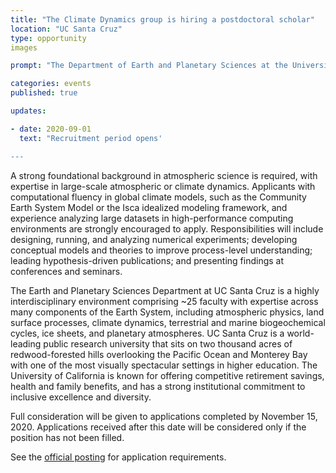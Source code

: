 ```yaml
---
title: "The Climate Dynamics group is hiring a postdoctoral scholar"
location: "UC Santa Cruz"
type: opportunity 
images

prompt: "The Department of Earth and Planetary Sciences at the University of California, Santa Cruz (UCSC) invites applications for a Postdoctoral Scholar in Climate Dynamics, under the direction of Professor Nicole Feldl. The postdoctoral scholar will conduct theoretical and computational studies of the changing global climate and atmospheric circulation. Research will investigate the relationship among circulation, clouds, and the hydrologic cycle across a range of time scales with a preferred focus on tropical and/or midlatitude dynamics. Project specifics will depend on the skills and interests of the successful applicant and may include such topics as the Hadley circulation, Intertropical Convergence Zone, and storm tracks."

categories: events
published: true

updates:

- date: 2020-09-01
  text: "Recruitment period opens'

---
```


A strong foundational background in atmospheric science is required, with expertise in large-scale atmospheric or climate dynamics. Applicants with computational fluency in global climate models, such as the Community Earth System Model or the Isca idealized modeling framework, and experience analyzing large datasets in high-performance computing environments are strongly encouraged to apply. Responsibilities will include designing, running, and analyzing numerical experiments; developing conceptual models and theories to improve process-level understanding; leading hypothesis-driven publications; and presenting findings at conferences and seminars.

The Earth and Planetary Sciences Department at UC Santa Cruz is a highly interdisciplinary environment comprising ~25 faculty with expertise across many components of the Earth System, including atmospheric physics, land surface processes, climate dynamics, terrestrial and marine biogeochemical cycles, ice sheets, and planetary atmospheres. UC Santa Cruz is a world-leading public research university that sits on two thousand acres of redwood-forested hills overlooking the Pacific Ocean and Monterey Bay with one of the most visually spectacular settings in higher education. The University of California is known for offering competitive retirement savings, health and family benefits, and has a strong institutional commitment to inclusive excellence and diversity.

Full consideration will be given to applications completed by November 15, 2020. Applications received after this date will be considered only if the position has not been filled.

See the [official posting](https://recruit.ucsc.edu/JPF00927) for application requirements.
 

